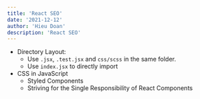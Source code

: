 ```yaml
---
title: 'React SEO'
date: '2021-12-12'
author: 'Hieu Doan'
description: 'React SEO'
---
```


- Directory Layout:
  - Use `.jsx`, `.test.jsx` and `css/scss` in the same folder.
  - Use `index.jsx` to directly import
- CSS in JavaScript
  - Styled Components
  - Striving for the Single Responsibility of React Components
